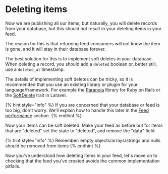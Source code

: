 # Deleting items

Now we are publishing all our items, but naturally, you will delete records from your database, but this should not result in your deleting items in your feed.

The reason for this is that returning feed consumers will not know the item is gone, and it will stay in their database forever.

The best solution for this is to implement soft deletes in your database. When deleting a record, you should add a `deleted` boolean or, better still, use a `deleted_at` timestamp.

The details of implementing soft deletes can be tricky, so it is recommended that you use an existing library or plugin for your language/framework. For example the [Paranoia](https://github.com/rubysherpas/paranoia) library for Ruby on Rails or the [SoftDelete](https://laravel.com/api/9.x/Illuminate/Database/Eloquent/SoftDeletes.html) trait in Laravel.

{% hint style="info" %}
If you are concerned that your database or feed is too big, don't worry. We'll explain how to handle this later in the [Feed performance](efficient-database-queries.md#removing-items-from-feed-after-retention-period) section.
{% endhint %}

Now your items can be soft deleted. Make your feed as before but for items that are "deleted" set the state to "deleted", and remove the "data" field.

{% hint style="info" %}
Remember:  empty objects/arrays/strings and nulls should be removed from items
{% endhint %}

Now you've understood how deleting items in your feed, let's move on to checking that the feed you've created avoids the common implementation pitfalls.&#x20;

